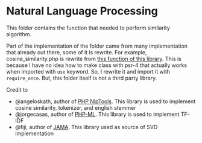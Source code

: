 # Natural Language Processing
This folder contains the function that needed to perform similarity algorithm.

Part of the implementation of the folder came from many implementation that already out there, some of it is rewrite. For example, cosine_similarity.php is rewrite from [this function of this library](https://github.com/angeloskath/php-nlp-tools/blob/master/src/NlpTools/Similarity/CosineSimilarity.php). This is because I have no idea how to make class with psr-4 that actually works when imported with `use` keyword. So, I rewrite it and import it with `require_once`. But, this folder itself is not a third party library.

Credit to 
- @angeloskath, author of [PHP NlpTools](https://github.com/angeloskath/php-nlp-tools/). This library is used to implement cosine similarity, tokenizer, and english stemmer
- @jorgecasas, author of [PHP-ML](https://github.com/jorgecasas/php-ml). This library is used to implement TF-IDF
- @fiji, author of [JAMA](https://github.com/fiji/Jama). This library used as source of SVD implementation

